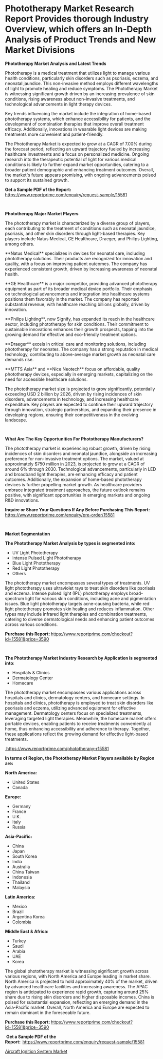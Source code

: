 <p><h1>Phototherapy Market Research Report Provides thorough Industry Overview, which offers an In-Depth Analysis of Product Trends and New Market Divisions</h1></p><p><strong>Phototherapy Market Analysis and Latest Trends</strong></p>
<p><p>Phototherapy is a medical treatment that utilizes light to manage various health conditions, particularly skin disorders such as psoriasis, eczema, and neonatal jaundice. This non-invasive method employs different wavelengths of light to promote healing and reduce symptoms. The Phototherapy Market is witnessing significant growth driven by an increasing prevalence of skin conditions, rising awareness about non-invasive treatments, and technological advancements in light therapy devices.</p><p>Key trends influencing the market include the integration of home-based phototherapy systems, which enhance accessibility for patients, and the development of combination therapies that improve overall treatment efficacy. Additionally, innovations in wearable light devices are making treatments more convenient and patient-friendly. </p><p>The Phototherapy Market is expected to grow at a CAGR of 7.00% during the forecast period, reflecting an upward trajectory fueled by increasing healthcare investments and a focus on personalized medicine. Ongoing research into the therapeutic potential of light for various medical conditions is likely to further expand market opportunities, catering to a broader patient demographic and enhancing treatment outcomes. Overall, the market's future appears promising, with ongoing advancements poised to support its sustained growth.</p></p>
<p><strong>Get a Sample PDF of the Report:&nbsp;</strong> <a href="https://www.reportprime.com/enquiry/request-sample/15581?utm_campaign=3054&utm_medium=2&utm_source=Github&utm_content=ia&utm_term=20032025&utm_id=phototherapy">https://www.reportprime.com/enquiry/request-sample/15581</a></p>
<p>&nbsp;</p>
<p><strong>Phototherapy Major Market Players</strong></p>
<p><p>The phototherapy market is characterized by a diverse group of players, each contributing to the treatment of conditions such as neonatal jaundice, psoriasis, and other skin disorders through light-based therapies. Key players include Natus Medical, GE Healthcare, Draeger, and Philips Lighting, among others.</p><p>**Natus Medical** specializes in devices for neonatal care, including phototherapy solutions. Their products are recognized for innovation and quality, with a focus on improving patient outcomes. The company has experienced consistent growth, driven by increasing awareness of neonatal health.</p><p>**GE Healthcare** is a major competitor, providing advanced phototherapy equipment as part of its broader medical device portfolio. Their emphasis on technological advancements and integration into healthcare systems positions them favorably in the market. The company has reported substantial revenue, with healthcare reaching billions globally, driven by innovation.</p><p>**Philips Lighting**, now Signify, has expanded its reach in the healthcare sector, including phototherapy for skin conditions. Their commitment to sustainable innovations enhances their growth prospects, tapping into the growing demand for effective and eco-friendly treatment options.</p><p>**Draeger** excels in critical care and monitoring solutions, including phototherapy for neonates. The company has a strong reputation in medical technology, contributing to above-average market growth as neonatal care demands rise.</p><p>**MTTS Asia** and **Nice Neotech** focus on affordable, quality phototherapy devices, especially in emerging markets, capitalizing on the need for accessible healthcare solutions.</p><p>The phototherapy market size is projected to grow significantly, potentially exceeding USD 2 billion by 2026, driven by rising incidences of skin disorders, advancements in technology, and increasing healthcare expenditure. Key players are expected to continue their upward trajectory through innovation, strategic partnerships, and expanding their presence in developing regions, ensuring their competitiveness in the evolving landscape.</p></p>
<p>&nbsp;</p>
<p><strong>What Are The Key Opportunities For Phototherapy Manufacturers?</strong></p>
<p><p>The phototherapy market is experiencing robust growth, driven by rising incidences of skin disorders and neonatal jaundice, alongside an increasing preference for non-invasive treatment options. The market, valued at approximately $750 million in 2023, is projected to grow at a CAGR of around 6% through 2030. Technological advancements, particularly in LED and broadband light therapies, are enhancing efficacy and patient outcomes. Additionally, the expansion of home-based phototherapy devices is further propelling market growth. As healthcare providers embrace integrated treatment approaches, the future outlook remains positive, with significant opportunities in emerging markets and ongoing R&D innovations.</p></p>
<p><strong>Inquire or Share Your Questions If Any Before Purchasing This Report:</strong> <a href="https://www.reportprime.com/enquiry/pre-order/15581?utm_campaign=3054&utm_medium=2&utm_source=Github&utm_content=ia&utm_term=20032025&utm_id=phototherapy">https://www.reportprime.com/enquiry/pre-order/15581</a></p>
<p>&nbsp;</p>
<p><strong>Market Segmentation</strong></p>
<p><strong>The Phototherapy Market Analysis by types is segmented into:</strong></p>
<p><ul><li>UV Light Phototherapy</li><li>Intense Pulsed Light Phototherapy</li><li>Blue Light Phototherapy</li><li>Red Light Phototherapy</li><li>Others</li></ul></p>
<p><p>The phototherapy market encompasses several types of treatments. UV light phototherapy uses ultraviolet rays to treat skin disorders like psoriasis and eczema. Intense pulsed light (IPL) phototherapy employs broad-spectrum light for various skin conditions, including acne and pigmentation issues. Blue light phototherapy targets acne-causing bacteria, while red light phototherapy promotes skin healing and reduces inflammation. Other types may include infrared light therapies and combination treatments, catering to diverse dermatological needs and enhancing patient outcomes across various conditions.</p></p>
<p><strong>Purchase this Report:&nbsp;</strong><a href="https://www.reportprime.com/checkout?id=15581&price=3590&utm_campaign=3054&utm_medium=2&utm_source=Github&utm_content=ia&utm_term=20032025&utm_id=phototherapy">https://www.reportprime.com/checkout?id=15581&price=3590</a></p>
<p>&nbsp;</p>
<p><strong>The Phototherapy Market Industry Research by Application is segmented into:</strong></p>
<p><ul><li>Hospitals & Clinics</li><li>Dermatology Center</li><li>Homecare</li></ul></p>
<p><p>The phototherapy market encompasses various applications across hospitals and clinics, dermatology centers, and homecare settings. In hospitals and clinics, phototherapy is employed to treat skin disorders like psoriasis and eczema, utilizing advanced equipment for effective management. Dermatology centers focus on specialized treatments, leveraging targeted light therapies. Meanwhile, the homecare market offers portable devices, enabling patients to receive treatments conveniently at home, thus enhancing accessibility and adherence to therapy. Together, these applications reflect the growing demand for effective light-based treatments.</p></p>
<p><a href="https://www.reportprime.com/phototherapy-r15581?utm_campaign=3054&utm_medium=2&utm_source=Github&utm_content=ia&utm_term=20032025&utm_id=phototherapy">&nbsp;https://www.reportprime.com/phototherapy-r15581</a></p>
<p><strong>In terms of Region, the Phototherapy Market Players available by Region are:</strong></p>
<p>
    <p> <strong> North America: </strong>
        <ul>
            <li>United States</li>
            <li>Canada</li>
        </ul>
        </p> 
    <p> <strong> Europe: </strong>
        <ul>
            <li>Germany</li>
            <li>France</li>
            <li>U.K.</li>
            <li>Italy</li>
            <li>Russia</li>
        </ul>
        </p> 
    <p> <strong> Asia-Pacific: </strong>
        <ul>
            <li>China</li>
            <li>Japan</li>
            <li>South Korea</li>
            <li>India</li>
            <li>Australia</li>
            <li>China Taiwan</li>
            <li>Indonesia</li>
            <li>Thailand</li>
            <li>Malaysia</li>
        </ul>
        </p> 
    <p> <strong> Latin America: </strong>
        <ul>
            <li>Mexico</li>
            <li>Brazil</li>
            <li>Argentina Korea</li>
            <li>Colombia</li>
        </ul>
        </p> 
    <p> <strong> Middle East & Africa: </strong>
        <ul>
            <li>Turkey</li>
            <li>Saudi</li>
            <li>Arabia</li>
            <li>UAE</li>
            <li>Korea</li>
        </ul>
    </p>
    </p>
<p><p>The global phototherapy market is witnessing significant growth across various regions, with North America and Europe leading in market share. North America is projected to hold approximately 40% of the market, driven by advanced healthcare facilities and increasing awareness. The APAC region is anticipated to experience rapid growth, capturing around 25% share due to rising skin disorders and higher disposable incomes. China is poised for substantial expansion, reflecting an emerging demand in the Asia-Pacific market. Overall, North America and Europe are expected to remain dominant in the foreseeable future.</p></p>
<p><strong>Purchase this Report: </strong><a href="https://www.reportprime.com/checkout?id=15581&price=3590&utm_campaign=3054&utm_medium=2&utm_source=Github&utm_content=ia&utm_term=20032025&utm_id=phototherapy">https://www.reportprime.com/checkout?id=15581&price=3590</a></p>
<p>&nbsp;<strong>Get a Sample PDF of the Report:&nbsp;&nbsp;</strong><a href="https://www.reportprime.com/enquiry/request-sample/15581?utm_campaign=3054&utm_medium=2&utm_source=Github&utm_content=ia&utm_term=20032025&utm_id=phototherapy">https://www.reportprime.com/enquiry/request-sample/15581</a></p>
<p><strong></strong></p>
<p><p><a href="https://github.com/myongfranzcs/Market-Research-Report-List-1/blob/main/aircraft-ignition-system-market.md?utm_campaign=3054&utm_medium=2&utm_source=Github&utm_content=ia&utm_term=20032025&utm_id=phototherapy">Aircraft Ignition System Market</a></p></p>